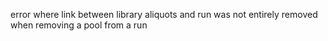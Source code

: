 error where link between library aliquots and run was not entirely removed
when removing a pool from a run
